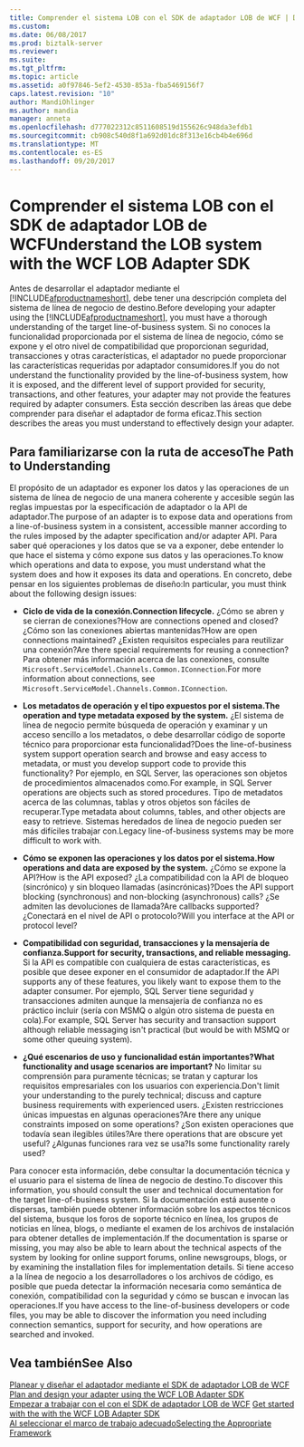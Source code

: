 ```yaml
---
title: Comprender el sistema LOB con el SDK de adaptador LOB de WCF | Documentos de Microsoft
ms.custom: 
ms.date: 06/08/2017
ms.prod: biztalk-server
ms.reviewer: 
ms.suite: 
ms.tgt_pltfrm: 
ms.topic: article
ms.assetid: a0f97846-5ef2-4530-853a-fba5469156f7
caps.latest.revision: "10"
author: MandiOhlinger
ms.author: mandia
manager: anneta
ms.openlocfilehash: d777022312c8511608519d155626c948da3efdb1
ms.sourcegitcommit: cb908c540d8f1a692d01dc8f313e16cb4b4e696d
ms.translationtype: MT
ms.contentlocale: es-ES
ms.lasthandoff: 09/20/2017
---
```

# <a name="understand-the-lob-system-with-the-wcf-lob-adapter-sdk"></a><span data-ttu-id="5049d-102">Comprender el sistema LOB con el SDK de adaptador LOB de WCF</span><span class="sxs-lookup"><span data-stu-id="5049d-102">Understand the LOB system with the WCF LOB Adapter SDK</span></span>
<span data-ttu-id="5049d-103">Antes de desarrollar el adaptador mediante el [!INCLUDE[afproductnameshort](../../includes/afproductnameshort-md.md)], debe tener una descripción completa del sistema de línea de negocio de destino.</span><span class="sxs-lookup"><span data-stu-id="5049d-103">Before developing your adapter using the [!INCLUDE[afproductnameshort](../../includes/afproductnameshort-md.md)], you must have a thorough understanding of the target line-of-business system.</span></span> <span data-ttu-id="5049d-104">Si no conoces la funcionalidad proporcionada por el sistema de línea de negocio, cómo se expone y el otro nivel de compatibilidad que proporcionan seguridad, transacciones y otras características, el adaptador no puede proporcionar las características requeridas por adaptador consumidores.</span><span class="sxs-lookup"><span data-stu-id="5049d-104">If you do not understand the functionality provided by the line-of-business system, how it is exposed, and the different level of support provided for security, transactions, and other features, your adapter may not provide the features required by adapter consumers.</span></span> <span data-ttu-id="5049d-105">Esta sección describen las áreas que debe comprender para diseñar el adaptador de forma eficaz.</span><span class="sxs-lookup"><span data-stu-id="5049d-105">This section describes the areas you must understand to effectively design your adapter.</span></span>  
  
## <a name="the-path-to-understanding"></a><span data-ttu-id="5049d-106">Para familiarizarse con la ruta de acceso</span><span class="sxs-lookup"><span data-stu-id="5049d-106">The Path to Understanding</span></span>  
 <span data-ttu-id="5049d-107">El propósito de un adaptador es exponer los datos y las operaciones de un sistema de línea de negocio de una manera coherente y accesible según las reglas impuestas por la especificación de adaptador o la API de adaptador.</span><span class="sxs-lookup"><span data-stu-id="5049d-107">The purpose of an adapter is to expose data and operations from a line-of-business system in a consistent, accessible manner according to the rules imposed by the adapter specification and/or adapter API.</span></span> <span data-ttu-id="5049d-108">Para saber qué operaciones y los datos que se va a exponer, debe entender lo que hace el sistema y cómo expone sus datos y las operaciones.</span><span class="sxs-lookup"><span data-stu-id="5049d-108">To know which operations and data to expose, you must understand what the system does and how it exposes its data and operations.</span></span> <span data-ttu-id="5049d-109">En concreto, debe pensar en los siguientes problemas de diseño:</span><span class="sxs-lookup"><span data-stu-id="5049d-109">In particular, you must think about the following design issues:</span></span>  
  
-   <span data-ttu-id="5049d-110">**Ciclo de vida de la conexión.**</span><span class="sxs-lookup"><span data-stu-id="5049d-110">**Connection lifecycle.**</span></span> <span data-ttu-id="5049d-111">¿Cómo se abren y se cierran de conexiones?</span><span class="sxs-lookup"><span data-stu-id="5049d-111">How are connections opened and closed?</span></span> <span data-ttu-id="5049d-112">¿Cómo son las conexiones abiertas mantenidas?</span><span class="sxs-lookup"><span data-stu-id="5049d-112">How are open connections maintained?</span></span> <span data-ttu-id="5049d-113">¿Existen requisitos especiales para reutilizar una conexión?</span><span class="sxs-lookup"><span data-stu-id="5049d-113">Are there special requirements for reusing a connection?</span></span> <span data-ttu-id="5049d-114">Para obtener más información acerca de las conexiones, consulte `Microsoft.ServiceModel.Channels.Common.IConnection`.</span><span class="sxs-lookup"><span data-stu-id="5049d-114">For more information about connections, see `Microsoft.ServiceModel.Channels.Common.IConnection`.</span></span>  
  
-   <span data-ttu-id="5049d-115">**Los metadatos de operación y el tipo expuestos por el sistema.**</span><span class="sxs-lookup"><span data-stu-id="5049d-115">**The operation and type metadata exposed by the system.**</span></span> <span data-ttu-id="5049d-116">¿El sistema de línea de negocio permite búsqueda de operación y examinar y un acceso sencillo a los metadatos, o debe desarrollar código de soporte técnico para proporcionar esta funcionalidad?</span><span class="sxs-lookup"><span data-stu-id="5049d-116">Does the line-of-business system support operation search and browse and easy access to metadata, or must you develop support code to provide this functionality?</span></span> <span data-ttu-id="5049d-117">Por ejemplo, en SQL Server, las operaciones son objetos de procedimientos almacenados como.</span><span class="sxs-lookup"><span data-stu-id="5049d-117">For example, in SQL Server operations are objects such as stored procedures.</span></span> <span data-ttu-id="5049d-118">Tipo de metadatos acerca de las columnas, tablas y otros objetos son fáciles de recuperar.</span><span class="sxs-lookup"><span data-stu-id="5049d-118">Type metadata about columns, tables, and other objects are easy to retrieve.</span></span> <span data-ttu-id="5049d-119">Sistemas heredados de línea de negocio pueden ser más difíciles trabajar con.</span><span class="sxs-lookup"><span data-stu-id="5049d-119">Legacy line-of-business systems may be more difficult to work with.</span></span>  
  
-   <span data-ttu-id="5049d-120">**Cómo se exponen las operaciones y los datos por el sistema.**</span><span class="sxs-lookup"><span data-stu-id="5049d-120">**How operations and data are exposed by the system.**</span></span> <span data-ttu-id="5049d-121">¿Cómo se expone la API?</span><span class="sxs-lookup"><span data-stu-id="5049d-121">How is the API exposed?</span></span> <span data-ttu-id="5049d-122">¿La compatibilidad con la API de bloqueo (sincrónico) y sin bloqueo llamadas (asincrónicas)?</span><span class="sxs-lookup"><span data-stu-id="5049d-122">Does the API support blocking (synchronous) and non-blocking (asynchronous) calls?</span></span> <span data-ttu-id="5049d-123">¿Se admiten las devoluciones de llamada?</span><span class="sxs-lookup"><span data-stu-id="5049d-123">Are callbacks supported?</span></span> <span data-ttu-id="5049d-124">¿Conectará en el nivel de API o protocolo?</span><span class="sxs-lookup"><span data-stu-id="5049d-124">Will you interface at the API or protocol level?</span></span>  
  
-   <span data-ttu-id="5049d-125">**Compatibilidad con seguridad, transacciones y la mensajería de confianza.**</span><span class="sxs-lookup"><span data-stu-id="5049d-125">**Support for security, transactions, and reliable messaging.**</span></span> <span data-ttu-id="5049d-126">Si la API es compatible con cualquiera de estas características, es posible que desee exponer en el consumidor de adaptador.</span><span class="sxs-lookup"><span data-stu-id="5049d-126">If the API supports any of these features, you likely want to expose them to the adapter consumer.</span></span> <span data-ttu-id="5049d-127">Por ejemplo, SQL Server tiene seguridad y transacciones admiten aunque la mensajería de confianza no es práctico incluir (sería con MSMQ o algún otro sistema de puesta en cola).</span><span class="sxs-lookup"><span data-stu-id="5049d-127">For example, SQL Server has security and transaction support although reliable messaging isn't practical (but would be with MSMQ or some other queuing system).</span></span>  
  
-   <span data-ttu-id="5049d-128">**¿Qué escenarios de uso y funcionalidad están importantes?**</span><span class="sxs-lookup"><span data-stu-id="5049d-128">**What functionality and usage scenarios are important?**</span></span> <span data-ttu-id="5049d-129">No limitar su comprensión para puramente técnicas; se tratan y capturar los requisitos empresariales con los usuarios con experiencia.</span><span class="sxs-lookup"><span data-stu-id="5049d-129">Don't limit your understanding to the purely technical; discuss and capture business requirements with experienced users.</span></span> <span data-ttu-id="5049d-130">¿Existen restricciones únicas impuestas en algunas operaciones?</span><span class="sxs-lookup"><span data-stu-id="5049d-130">Are there any unique constraints imposed on some operations?</span></span> <span data-ttu-id="5049d-131">¿Son existen operaciones que todavía sean ilegibles útiles?</span><span class="sxs-lookup"><span data-stu-id="5049d-131">Are there operations that are obscure yet useful?</span></span> <span data-ttu-id="5049d-132">¿Algunas funciones rara vez se usa?</span><span class="sxs-lookup"><span data-stu-id="5049d-132">Is some functionality rarely used?</span></span>  
  
 <span data-ttu-id="5049d-133">Para conocer esta información, debe consultar la documentación técnica y el usuario para el sistema de línea de negocio de destino.</span><span class="sxs-lookup"><span data-stu-id="5049d-133">To discover this information, you should consult the user and technical documentation for the target line-of-business system.</span></span> <span data-ttu-id="5049d-134">Si la documentación está ausente o dispersas, también puede obtener información sobre los aspectos técnicos del sistema, busque los foros de soporte técnico en línea, los grupos de noticias en línea, blogs, o mediante el examen de los archivos de instalación para obtener detalles de implementación.</span><span class="sxs-lookup"><span data-stu-id="5049d-134">If the documentation is sparse or missing, you may also be able to learn about the technical aspects of the system by looking for online support forums, online newsgroups, blogs, or by examining the installation files for implementation details.</span></span> <span data-ttu-id="5049d-135">Si tiene acceso a la línea de negocio a los desarrolladores o los archivos de código, es posible que pueda detectar la información necesaria como semántica de conexión, compatibilidad con la seguridad y cómo se buscan e invocan las operaciones.</span><span class="sxs-lookup"><span data-stu-id="5049d-135">If you have access to the line-of-business developers or code files, you may be able to discover the information you need including connection semantics, support for security, and how operations are searched and invoked.</span></span>  
  
## <a name="see-also"></a><span data-ttu-id="5049d-136">Vea también</span><span class="sxs-lookup"><span data-stu-id="5049d-136">See Also</span></span>  
 <span data-ttu-id="5049d-137">[Planear y diseñar el adaptador mediante el SDK de adaptador LOB de WCF](../../adapters-and-accelerators/wcf-lob-adapter-sdk/plan-and-design-your-adapter-using-the-wcf-lob-adapter-sdk.md) </span><span class="sxs-lookup"><span data-stu-id="5049d-137">[Plan and design your adapter using the WCF LOB Adapter SDK](../../adapters-and-accelerators/wcf-lob-adapter-sdk/plan-and-design-your-adapter-using-the-wcf-lob-adapter-sdk.md) </span></span>  
 <span data-ttu-id="5049d-138">[Empezar a trabajar con el con el SDK de adaptador LOB de WCF](../../adapters-and-accelerators/wcf-lob-adapter-sdk/get-started-with-the-with-the-wcf-lob-adapter-sdk.md) </span><span class="sxs-lookup"><span data-stu-id="5049d-138">[Get started with the with the WCF LOB Adapter SDK](../../adapters-and-accelerators/wcf-lob-adapter-sdk/get-started-with-the-with-the-wcf-lob-adapter-sdk.md) </span></span>  
 [<span data-ttu-id="5049d-139">Al seleccionar el marco de trabajo adecuado</span><span class="sxs-lookup"><span data-stu-id="5049d-139">Selecting the Appropriate Framework</span></span>](https://msdn.microsoft.com/library/bb798089.aspx)